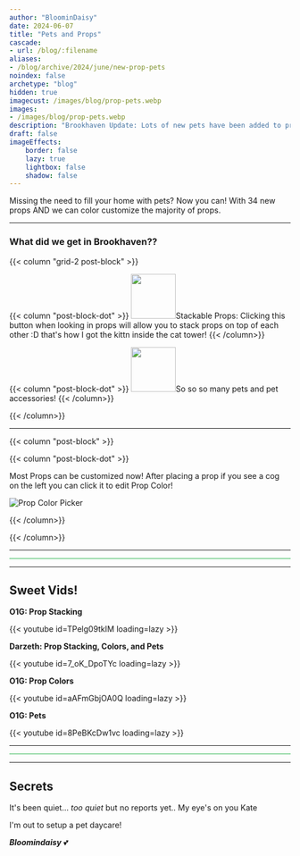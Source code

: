 ```yaml
---
author: "BloominDaisy"
date: 2024-06-07
title: "Pets and Props"
cascade:
- url: /blog/:filename
aliases:
- /blog/archive/2024/june/new-prop-pets
noindex: false
archetype: "blog"
hidden: true
imagecust: /images/blog/prop-pets.webp
images:
- /images/blog/prop-pets.webp
description: "Brookhaven Update: Lots of new pets have been added to props in addition to props can now be color customized!"
draft: false
imageEffects:
    border: false
    lazy: true
    lightbox: false
    shadow: false
---
```


Missing the need to fill your home with pets? Now you can! With 34 new props AND we can color customize the majority of props.

---

### What did we get in Brookhaven??

{{< column "grid-2 post-block" >}}

{{< column "post-block-dot" >}}
<img src="/images/blog/prop_stack_feature_button.webp" loading="lazy" style="width: 80px; height: 80px;">Stackable Props: Clicking this button when looking in props will allow you to stack props on top of each other :D that's how I got the kittn inside the cat tower!
{{< /column>}}

{{< column "post-block-dot" >}}
<img src="/images/blog/prop_category_pets_icon.webp" loading="lazy" style="width: 80px; height: 80px;">So so so many pets and pet accessories!
{{< /column>}}


{{< /column>}}

---
{{< column "post-block" >}}

{{< column "post-block-dot" >}}

Most Props can be customized now! After placing a prop if you see a cog on the left you can click it to edit Prop Color!

![Prop Color Picker](/images/blog/prop_customize_color_feature.webp)

{{< /column>}}



{{< /column>}}

---

<hr style="background-color: #28b44c" size=8 class="post-block">

---

## Sweet Vids!

<div class="grid-2 post-vid-dot">

**O1G: Prop Stacking** <div class="grid-1">{{< youtube id=TPelg09tkIM loading=lazy >}}</div>


**Darzeth: Prop Stacking, Colors, and Pets** <div class="grid-1">{{< youtube id=7_oK_DpoTYc loading=lazy >}}</div>


**O1G: Prop Colors** <div class="grid-1">{{< youtube id=aAFmGbjOA0Q loading=lazy >}}</div>


**O1G: Pets** <div class="grid-1">{{< youtube id=8PeBKcDw1vc loading=lazy >}}</div>
</div>


---

<hr style="background-color: #28b44c" size=8 class="post-block">

---

## Secrets

It's been quiet... _too quiet_ but no reports yet.. My eye's on you Kate

I'm out to setup a pet daycare! 

_**Bloomindaisy**_ <span class="nowrap"><span class="emojify">💕</span>